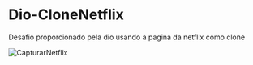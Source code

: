 # Dio-CloneNetflix
Desafio proporcionado pela dio  usando a pagina da netflix  como clone


![CapturarNetflix](https://user-images.githubusercontent.com/97926394/178384833-f1ed9de9-22aa-4a70-aa9b-b460779d6ed6.PNG)
